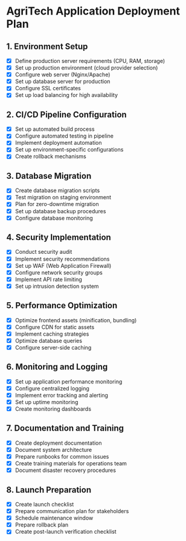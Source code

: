 # AgriTech Application Deployment Plan

## 1. Environment Setup
- [x] Define production server requirements (CPU, RAM, storage)
- [x] Set up production environment (cloud provider selection)
- [x] Configure web server (Nginx/Apache)
- [x] Set up database server for production
- [x] Configure SSL certificates
- [x] Set up load balancing for high availability

## 2. CI/CD Pipeline Configuration
- [x] Set up automated build process
- [x] Configure automated testing in pipeline
- [x] Implement deployment automation
- [x] Set up environment-specific configurations
- [x] Create rollback mechanisms

## 3. Database Migration
- [x] Create database migration scripts
- [x] Test migration on staging environment
- [x] Plan for zero-downtime migration
- [x] Set up database backup procedures
- [x] Configure database monitoring

## 4. Security Implementation
- [x] Conduct security audit
- [x] Implement security recommendations
- [x] Set up WAF (Web Application Firewall)
- [x] Configure network security groups
- [x] Implement API rate limiting
- [x] Set up intrusion detection system

## 5. Performance Optimization
- [x] Optimize frontend assets (minification, bundling)
- [x] Configure CDN for static assets
- [x] Implement caching strategies
- [x] Optimize database queries
- [x] Configure server-side caching

## 6. Monitoring and Logging
- [x] Set up application performance monitoring
- [x] Configure centralized logging
- [x] Implement error tracking and alerting
- [x] Set up uptime monitoring
- [x] Create monitoring dashboards

## 7. Documentation and Training
- [x] Create deployment documentation
- [x] Document system architecture
- [x] Prepare runbooks for common issues
- [x] Create training materials for operations team
- [x] Document disaster recovery procedures

## 8. Launch Preparation
- [x] Create launch checklist
- [x] Prepare communication plan for stakeholders
- [x] Schedule maintenance window
- [x] Prepare rollback plan
- [x] Create post-launch verification checklist